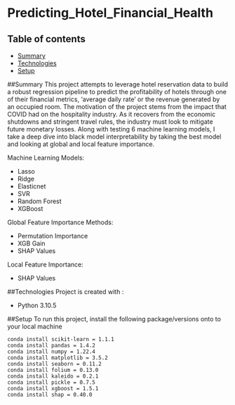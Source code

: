 # Predicting_Hotel_Financial_Health


## Table of contents
* [Summary](#summary)
* [Technologies](#technologies)
* [Setup](#setup)


##Summary
This project attempts to leverage hotel reservation data to build a robust regression pipeline to predict the profitability of hotels through one of their financial metrics, ‘average daily rate’ or the revenue generated by an occupied room. The motivation of the project stems from the impact that COVID had on the hospitality industry. As it recovers from the economic shutdowns and stringent travel rules, the industry must look to mitigate future monetary losses. Along with testing 6 machine learning models, I take a deep dive into black model interpretability by taking the best model and looking at global and local feature importance.

Machine Learning Models:
* Lasso
* Ridge
* Elasticnet
* SVR
* Random Forest
* XGBoost

Global Feature Importance Methods:
* Permutation Importance
* XGB Gain
* SHAP Values

Local Feature Importance:
* SHAP Values

##Technologies
Project is created with :
* Python 3.10.5

##Setup
To run this project, install the following package/versions onto to your local machine
```
conda install scikit-learn = 1.1.1
conda install pandas = 1.4.2
conda install numpy = 1.22.4
conda install matplotlib = 3.5.2
conda install seaborn = 0.11.2
conda install folium = 0.13.0
conda install kaleido = 0.2.1
conda install pickle = 0.7.5
conda install xgboost = 1.5.1
conda install shap = 0.40.0
```
